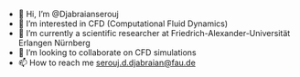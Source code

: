 - 👋 Hi, I’m @Djabraianserouj
- 👀 I’m interested in CFD (Computational Fluid Dynamics)
- 🌱 I’m currently a scientific researcher at Friedrich-Alexander-Universität Erlangen Nürnberg
- 💞️ I’m looking to collaborate on CFD simulations
- 📫 How to reach me serouj.d.djabraian@fau.de

<!---
Djabraianserouj/Djabraianserouj is a ✨ special ✨ repository because its `README.md` (this file) appears on your GitHub profile.
You can click the Preview link to take a look at your changes.
--->
